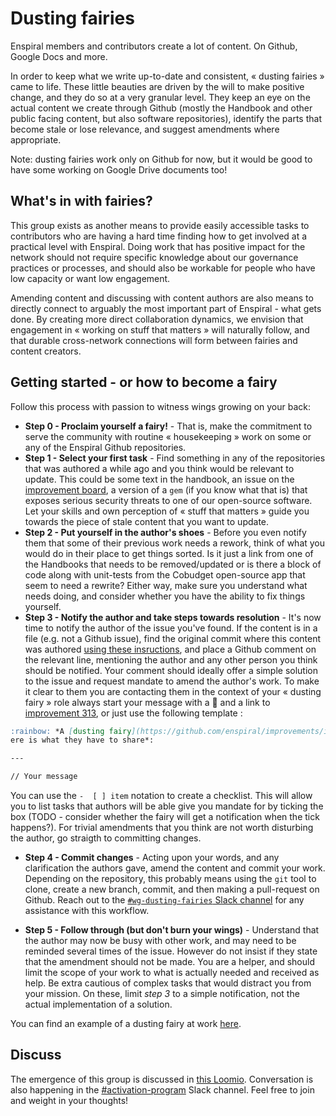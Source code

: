 # Dusting fairies

Enspiral members and contributors create a lot of content. On Github, Google Docs and more.

In order to keep what we write up-to-date and consistent, « dusting fairies » came to life. These little beauties are driven by the will to make positive change, and they do so at a very granular level. They keep an eye on the actual content we create through Github (mostly the Handbook and other public facing content, but also software repositories), identify the parts that become stale or lose relevance, and suggest amendments where appropriate.

Note: dusting fairies work only on Github for now, but it would be good to have some working on Google Drive documents too!

## What's in with fairies?

This group exists as another means to provide easily accessible tasks to contributors who are having a hard time finding how to get involved at a practical level with Enspiral.
Doing work that has positive impact for the network should not require specific knowledge about our governance practices or processes, and should also be workable for people who have low capacity or want low engagement.

Amending content and discussing with content authors are also means to directly connect to arguably the most important part of Enspiral - what gets done. By creating more direct collaboration dynamics, we envision that engagement in « working on stuff that matters » will naturally follow, and that durable cross-network connections will form between fairies and content creators.

## Getting started - or how to become a fairy

Follow this process with passion to witness wings growing on your back:

- **Step 0 - Proclaim yourself a fairy!** - That is, make the commitment to serve the community with routine « housekeeping » work on some or any of the Enspiral Github repositories.
 - **Step 1 - Select your first task** - Find something in any of the repositories that was authored a while ago and you think would be relevant to update. This could be some text in the handbook, an issue on the [improvement board](https://github.com/enspiral/improvements), a version of a `gem` (if you know what that is) that exposes serious security threats to one of our open-source software. Let your skills and own perception of « stuff that matters » guide you towards the piece of stale content that you want to update.
- **Step 2 - Put yourself in the author's shoes** - Before you even notify them that some of their previous work needs a rework, think of what you would do in their place to get things sorted. Is it just a link from one of the Handbooks that needs to be removed/updated or is there a block of code along with unit-tests from the Cobudget open-source app that seem to need a rewrite? Either way, make sure you understand what needs doing, and consider whether you have the ability to fix things yourself.
- **Step 3 - Notify the author and take steps towards resolution** - It's now time to notify the author of the issue you've found. If the content is in a file (e.g. not a Github issue), find the original commit where this content was authored [using these insructions](https://help.github.com/articles/tracing-changes-in-a-file/), and place a Github comment on the relevant line, mentioning the author and any other person you think should be notified. Your comment should ideally offer a simple solution to the issue and request mandate to amend the author's work. To make it clear to them you are contacting them in the context of your « dusting fairy » role always start your message with a :rainbow: and a link to [improvement 313](https://github.com/enspiral/improvements/issues/313), or just use the following template :

```Markdown
:rainbow: *A [dusting fairy](https://github.com/enspiral/improvements/issues/313) wants to help.
ere is what they have to share*:

---

// Your message
```
You can use the `-  [ ] item` notation to create a checklist. This will allow you to list tasks that authors will be able give you mandate for by ticking the box (TODO - consider whether the fairy will get a notification when the tick happens?). For trivial amendments that you think are not worth disturbing the author, go straigth to committing changes.

- **Step 4 - Commit changes** - Acting upon your words, and any clarification the authors gave, amend the content and commit your work. Depending on the repository, this probably means using the `git` tool to clone, create a new branch, commit, and then making a pull-request on Github. Reach out to the [`#wg-dusting-fairies` Slack channel](#wg-dusting-fairies) for any assistance with this workflow.

- **Step 5 - Follow through (but don't burn your wings)** - Understand that the author may now be busy with other work, and may need to be reminded several times of the issue. However do not insist if they state that the amendment should not be made. You are a helper, and should limit the scope of your work to what is actually needed and received as help. Be extra cautious of complex tasks that would distract you from your mission. On these, limit *step 3* to a simple notification, not the actual implementation of a solution.

You can find an example of a dusting fairy at work [here](https://github.com/enspiral/handbook/commit/bde6f77889172219c3d8741f494c97d1701fc77f#commitcomment-22974043).

## Discuss

The emergence of this group is discussed in [this Loomio](https://www.loomio.org/d/P97tAUYQ). Conversation is also happening in the [#activation-program](https://enspiral.slack.com/messages/C56MTV8SV/convo/C56MTV8SV-1499108780.752336/) Slack channel. Feel free to join and weight in your thoughts!
